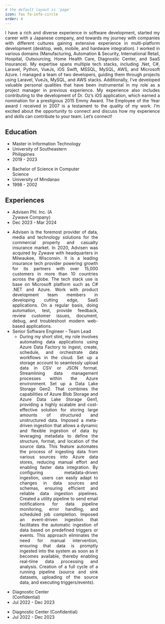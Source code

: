 ```yaml
---
# the default layout is 'page'
icon: fas fa-info-circle
order: 4
---
```


<link rel="stylesheet" href="/assets/css/flex.css" />

<div class="flex">
    <div align="justify">
    I have a rich and diverse experience in software development, started my career with a Japanese company, and towards my journey with companies with different cultures gaining extensive experience in multi-platform development (desktop, web, mobile, and hardware integration). I worked in various domains (Manufacturing, Automation & Security, International Retail, Hospital, Outsourcing, Home Health Care, Diagnostic Center, and SaaS Insurance). My expertise spans multiple tech stacks, including .Net, C#, Laravel, Python, VueJs, iOS Swift, MSSQL, MySQL, AWS, and Microsoft Azure. I managed a team of two developers, guiding them through projects using Laravel, VueJs, MySQL, and AWS stacks. Additionally, I’ve developed valuable personal qualities that have been instrumental in my role as a project manager in previous experience. My experience also includes contributing to the development of Dr. Oz’s iOS application, which earned a nomination for a prestigious 2015 Emmy Award. The Employee of the Year award I received in 2007 is a testament to the quality of my work. I’m excited about the opportunity to connect and discuss how my experience and skills can contribute to your team. Let’s connect!
    </div>
</div>

## Education

<div class="flex">
    <div style="width:50%;">
        <ul class="plain-list">
            <li class="bold">Master in Information Technology</li>
            <li>University of Southeastern Philippines</li>
            <li>2019 - 2023</li>
        </ul>    
    </div>
    <div style="width:50%;">
        <ul class="plain-list">
            <li class="bold">Bachelor of Science in Computer Science</li>
            <li>University of Mindanao</li>
            <li>1998 - 2002</li>
        </ul>      
    </div>
</div>

## Experiences

<div class="flex">
    <div style="width:40%;">
        <ul class="plain-list">
            <li>Advisen Phl. Inc. (A Zywave Company)</li>
            <li>Dec 2023 - Mar 2024</li>
        </ul>    
    </div>
    <div style="width:60%;">
        <ul class="plain-list">
            <li align="justify">Advisen is the foremost provider of data, media and technology solutions for the commercial property and casualty insurance market. In 2020, Advisen was acquired by Zywave with headquarters in Milwaukee, Wisconsin. It is a leading insurance tech provider powering growth for its partners with over 15,000 customers in more than 10 countries across the globe. The tech stack use is base on Microsoft platform such as C# .NET and Azure. Work with product development team members in developing cutting edge, SaaS applications. On a regular basis, doing automation, test, provide feedback, review customer issues, document, debug, and troubleshoot modern web-based applications.</li>
            <li>
                Senior Software Engineer - Team Lead
                <ul>
                    <li align="justify">During my short stint, my role involves automating data applications using Azure Data Factory to ingest, create, schedule, and orchestrate data workflows in the cloud. Set up a storage account to seamlessly upload data in CSV or JSON format. Streamlining data management processes within the Azure environment. Set up a Data Lake Storage Gen2. That combines the capabilities of Azure Blob Storage and Azure Data Lake Storage Gen1, providing a highly scalable and cost-effective solution for storing large amounts of structured and unstructured data. Imposed a meta-driven ingestion that allows a dynamic and flexible ingestion of data by leveraging metadata to define the structure, format, and location of the source data. This feature automates the process of ingesting data from various sources into Azure data stores, reducing manual effort and enabling faster data integration. By configuring metadata-driven ingestion, users can easily adapt to changes in data sources and schemas, ensuring efficient and reliable data ingestion pipelines. Created a utility pipeline to send email notifications for data pipeline monitoring, error handling, and scheduled job completion. Imposed an event-driven ingestion that facilitates the automatic ingestion of data based on predefined triggers or events. This approach eliminates the need for manual intervention, ensuring that data is promptly ingested into the system as soon as it becomes available, thereby enabling real-time data processing and analysis. Creation of a full cycle of a running pipeline (source and sink datasets, uploading of the source data, and executing triggers/events).</li>
                </ul>    
            </li>
        </ul>      
    </div>
</div>

<div class="flex">
    <div style="width:40%;">
        <ul class="plain-list">
            <li>Diagnostic Center (Confidential)</li>
            <li>Jul 2022 - Dec 2023</li>
        </ul>    
    </div>
    <div style="width:60%;">
        <ul class="plain-list">
            <li>Diagnostic Center (Confidential)</li>
            <li>Jul 2022 - Dec 2023</li>
        </ul>    
    </div>    
</div>